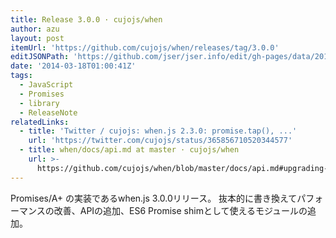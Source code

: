 ```yaml
---
title: Release 3.0.0 · cujojs/when
author: azu
layout: post
itemUrl: 'https://github.com/cujojs/when/releases/tag/3.0.0'
editJSONPath: 'https://github.com/jser/jser.info/edit/gh-pages/data/2014/03/index.json'
date: '2014-03-18T01:00:41Z'
tags:
  - JavaScript
  - Promises
  - library
  - ReleaseNote
relatedLinks:
  - title: 'Twitter / cujojs: when.js 2.3.0: promise.tap(), ...'
    url: 'https://twitter.com/cujojs/status/365856710520344577'
  - title: when/docs/api.md at master · cujojs/when
    url: >-
      https://github.com/cujojs/when/blob/master/docs/api.md#upgrading-to-30-from-2x
---
```

Promises/A+ の実装であるwhen.js 3.0.0リリース。
抜本的に書き換えてパフォーマンスの改善、APIの追加、ES6 Promise shimとして使えるモジュールの追加。
